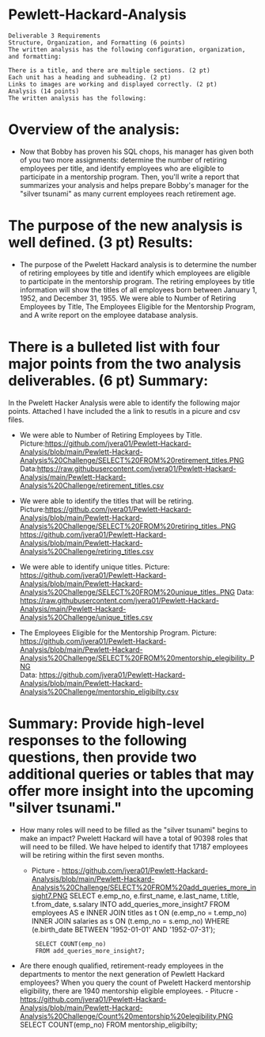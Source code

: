 # Pewlett-Hackard-Analysis

    Deliverable 3 Requirements
    Structure, Organization, and Formatting (6 points)
    The written analysis has the following configuration, organization, and formatting:

    There is a title, and there are multiple sections. (2 pt)
    Each unit has a heading and subheading. (2 pt)
    Links to images are working and displayed correctly. (2 pt)
    Analysis (14 points)
    The written analysis has the following:

# Overview of the analysis:
   * Now that Bobby has proven his SQL chops, his manager has given both of you two more assignments: determine the number of retiring employees per title, and identify employees who are eligible to participate in a mentorship program. Then, you'll write a report that summarizes your analysis and helps prepare Bobby's manager for the "silver tsunami" as many current employees reach retirement age.
# The purpose of the new analysis is well defined. (3 pt) Results:
   * The purpose of the Pwelett Hackard analysis is to determine the number of retiring employees by title and identify which employees are eligible to participate in the mentorship program. The retiring employees by title information will show the titles of all employees born between January 1, 1952, and December 31, 1955. We were able to Number of Retiring Employees by Title, The Employees Eligible for the Mentorship Program, and A write report on the employee database analysis.

# There is a bulleted list with four major points from the two analysis deliverables. (6 pt) Summary:
   In the Pwelett Hacker Analysis were able to identify the following major points. Attached I have included the a link to resutls in a picure and csv files. 

   *  We were able to Number of Retiring Employees by Title. 
      Picture:https://github.com/jvera01/Pewlett-Hackard-Analysis/blob/main/Pewlett-Hackard-Analysis%20Challenge/SELECT%20FROM%20retirement_titles.PNG
      Data:https://raw.githubusercontent.com/jvera01/Pewlett-Hackard-Analysis/main/Pewlett-Hackard-Analysis%20Challenge/retirement_titles.csv  
   
   *  We were able to identify the titles that will be retiring.
      Picture:https://github.com/jvera01/Pewlett-Hackard-Analysis/blob/main/Pewlett-Hackard-Analysis%20Challenge/SELECT%20FROM%20retiring_titles..PNG
      https://github.com/jvera01/Pewlett-Hackard-Analysis/blob/main/Pewlett-Hackard-Analysis%20Challenge/retiring_titles.csv
  
  *  We were able to identify unique titles.
       Picture: https://github.com/jvera01/Pewlett-Hackard-Analysis/blob/main/Pewlett-Hackard-Analysis%20Challenge/SELECT%20FROM%20unique_titles..PNG
       Data: https://raw.githubusercontent.com/jvera01/Pewlett-Hackard-Analysis/main/Pewlett-Hackard-Analysis%20Challenge/unique_titles.csv
  
  *  The Employees Eligible for the Mentorship Program.
       Picture: https://github.com/jvera01/Pewlett-Hackard-Analysis/blob/main/Pewlett-Hackard-Analysis%20Challenge/SELECT%20FROM%20mentorship_elegibility..PNG   
       Data: https://github.com/jvera01/Pewlett-Hackard-Analysis/blob/main/Pewlett-Hackard-Analysis%20Challenge/mentorship_eligibilty.csv
      

# Summary: Provide high-level responses to the following questions, then provide two additional queries or tables that may offer more insight into the upcoming "silver tsunami."

- How many roles will need to be filled as the "silver tsunami" begins to make an impact?
    Pwelett Hackard will have a total of 90398 roles that will need to be filled. We have helped to identify that 17187 employees will be retiring within the first seven months. 
     - Picture - https://github.com/jvera01/Pewlett-Hackard-Analysis/blob/main/Pewlett-Hackard-Analysis%20Challenge/SELECT%20FROM%20add_queries_more_insight7.PNG
     SELECT e.emp_no,
                e.first_name,
                e.last_name,
                t.title,
                t.from_date,
                s.salary
            INTO add_queries_more_insight7 
            FROM employees AS e
                INNER JOIN titles as t
                ON (e.emp_no = t.emp_no)
                INNER JOIN salaries as s
                ON (t.emp_no = s.emp_no)
            WHERE (e.birth_date BETWEEN '1952-01-01' AND '1952-07-31');

            SELECT COUNT(emp_no)
            FROM add_queries_more_insight7;

- Are there enough qualified, retirement-ready employees in the departments to mentor the next generation of Pewlett Hackard employees?
  When you query the count of Pwelett Hackerd mentorship eligibility, there are 1940 mentorship eligible employees. 
        - Pitucre - https://github.com/jvera01/Pewlett-Hackard-Analysis/blob/main/Pewlett-Hackard-Analysis%20Challenge/Count%20mentorship%20elegibility.PNG   
            SELECT COUNT(emp_no)
            FROM mentorship_eligibilty;



